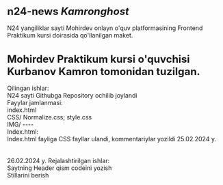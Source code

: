 # n24-news <i>Kamronghost</i>
N24 yangiliklar sayti Mohirdev onlayn o'quv  platformasining Frontend Praktikum kursi doirasida qo'llanilgan maket.



<h1>Mohirdev Praktikum kursi o'quvchisi Kurbanov Kamron tomonidan tuzilgan.</h1>

  Qilingan ishlar: <br>
    N24 sayti Githubga Repository ochilib joylandi<br>
    Fayylar jamlanmasi:<br>
      index.html<br>
      CSS/ Normalize.css; style.css<br>
      IMG/ ----<br>
    Index.html:<br>
      Index.html fayliga CSS fayllar ulandi, kommentariylar yozildi 25.02.2024 y.<br>
<br>
<br>
  26.02.2024 y. Rejalashtirilgan ishlar:<br>
    Saytning Header qism codeini yozish<br>
    Stillarini berish<br>

<style>
  h1 {
    font-size: 24px;
    color: #rrggbb;
  }
</style>